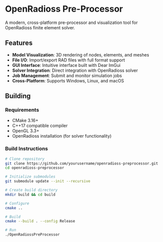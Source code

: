 # OpenRadioss Pre-Processor

A modern, cross-platform pre-processor and visualization tool for OpenRadioss finite element solver.

## Features

- **Model Visualization**: 3D rendering of nodes, elements, and meshes
- **File I/O**: Import/export RAD files with full format support
- **GUI Interface**: Intuitive interface built with Dear ImGui
- **Solver Integration**: Direct integration with OpenRadioss solver
- **Job Management**: Submit and monitor simulation jobs
- **Cross-Platform**: Supports Windows, Linux, and macOS

## Building

### Requirements

- CMake 3.16+
- C++17 compatible compiler
- OpenGL 3.3+
- OpenRadioss installation (for solver functionality)

### Build Instructions

```bash
# Clone repository
git clone https://github.com/yourusername/openradioss-preprocessor.git
cd openradioss-preprocessor

# Initialize submodules
git submodule update --init --recursive

# Create build directory
mkdir build && cd build

# Configure
cmake ..

# Build
cmake --build . --config Release

# Run
./OpenRadiossPreProcessor